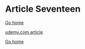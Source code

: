 # Article Seventeen
[Go home](/index.html)

[udemy.com article](https://www.udemy.com/course/how-to-create-a-nft/)

[Go home](/index.html)

